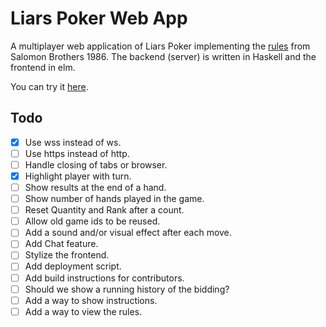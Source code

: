 # Liars Poker Web App

A multiplayer web application of Liars Poker implementing the [rules](http://www.liars-poker.com/)
from Salomon Brothers 1986. The backend (server) is written in Haskell
and the frontend in elm.

You can try it [here](http://liarspoker.herokuapp.com).

Todo
----------------

- [X] Use wss instead of ws.
- [ ] Use https instead of http.
- [ ] Handle closing of tabs or browser.
- [X] Highlight player with turn.
- [ ] Show results at the end of a hand.
- [ ] Show number of hands played in the game.
- [ ] Reset Quantity and Rank after a count.
- [ ] Allow old game ids to be reused.
- [ ] Add a sound and/or visual effect after each move.
- [ ] Add Chat feature.
- [ ] Stylize the frontend.
- [ ] Add deployment script.
- [ ] Add build instructions for contributors.
- [ ] Should we show a running history of the bidding?
- [ ] Add a way to show instructions.
- [ ] Add a way to view the rules.
